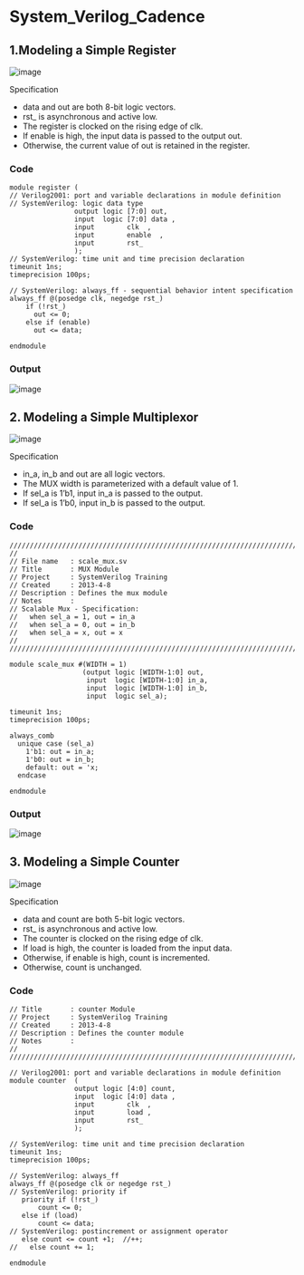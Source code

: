 # System_Verilog_Cadence
## 1.Modeling a Simple Register

![image](https://github.com/srsapireddy/System_Verilog_Cadence/assets/32967087/1d383bf5-0575-42dc-b981-b3edffb7bb0f)

Specification
-	data and out are both 8-bit logic vectors.
-	rst_ is asynchronous and active low.
-	The register is clocked on the rising edge of clk.
-	If enable is high, the input data is passed to the output out.
-	Otherwise, the current value of out is retained in the register.

### Code 
```
module register (
// Verilog2001: port and variable declarations in module definition
// SystemVerilog: logic data type
                output logic [7:0] out,
                input  logic [7:0] data ,
                input        clk  ,
                input        enable  ,
                input        rst_
                );
// SystemVerilog: time unit and time precision declaration
timeunit 1ns;
timeprecision 100ps;

// SystemVerilog: always_ff - sequential behavior intent specification
always_ff @(posedge clk, negedge rst_)
    if (!rst_)
      out <= 0;
    else if (enable)
      out <= data;

endmodule
```

### Output
![image](https://github.com/srsapireddy/System_Verilog_Cadence/assets/32967087/fd6bd253-0b39-4892-a959-bedcde143fc8)

## 2. Modeling a Simple Multiplexor 

![image](https://github.com/srsapireddy/System_Verilog_Cadence/assets/32967087/977c99d6-a0ec-4275-85a6-43781fd03806)

Specification

- in_a, in_b and out are all logic vectors.
- The MUX width is parameterized with a default value of 1.
- If sel_a is 1’b1, input in_a is passed to the output.
- If sel_a is 1’b0, input in_b is passed to the output.

### Code
```
///////////////////////////////////////////////////////////////////////////
//
// File name   : scale_mux.sv
// Title       : MUX Module
// Project     : SystemVerilog Training
// Created     : 2013-4-8
// Description : Defines the mux module
// Notes       :
// Scalable Mux - Specification:
//   when sel_a = 1, out = in_a
//   when sel_a = 0, out = in_b
//   when sel_a = x, out = x
//
///////////////////////////////////////////////////////////////////////////

module scale_mux #(WIDTH = 1)
                  (output logic [WIDTH-1:0] out,
                   input  logic [WIDTH-1:0] in_a,
                   input  logic [WIDTH-1:0] in_b,
                   input  logic sel_a);

timeunit 1ns;
timeprecision 100ps;

always_comb
  unique case (sel_a)
    1'b1: out = in_a;
    1'b0: out = in_b;
    default: out = 'x;
  endcase

endmodule

```

### Output
![image](https://github.com/srsapireddy/System_Verilog_Cadence/assets/32967087/2c06ea95-d283-40a4-8370-5c0f4ce70ad3)

## 3. Modeling a Simple Counter
![image](https://github.com/srsapireddy/System_Verilog_Cadence/assets/32967087/a4553a5c-fbf4-4536-982b-c9bd556c15b8)

Specification
- data and count are both 5-bit logic vectors.
- rst_ is asynchronous and active low.
- The counter is clocked on the rising edge of clk.
- If load is high, the counter is loaded from the input data.
- Otherwise, if enable is high, count is incremented.
- Otherwise, count is unchanged.

### Code
```
// Title       : counter Module
// Project     : SystemVerilog Training
// Created     : 2013-4-8
// Description : Defines the counter module
// Notes       :
//
///////////////////////////////////////////////////////////////////////////

// Verilog2001: port and variable declarations in module definition
module counter  (
                output logic [4:0] count,
                input  logic [4:0] data ,
                input        clk  ,
                input        load ,
                input        rst_
                );

// SystemVerilog: time unit and time precision declaration
timeunit 1ns;
timeprecision 100ps;

// SystemVerilog: always_ff
always_ff @(posedge clk or negedge rst_)
// SystemVerilog: priority if
   priority if (!rst_)
       count <= 0;
   else if (load)
       count <= data;
// SystemVerilog: postincrement or assignment operator
   else count <= count +1;  //++;
//   else count += 1;

endmodule

```



